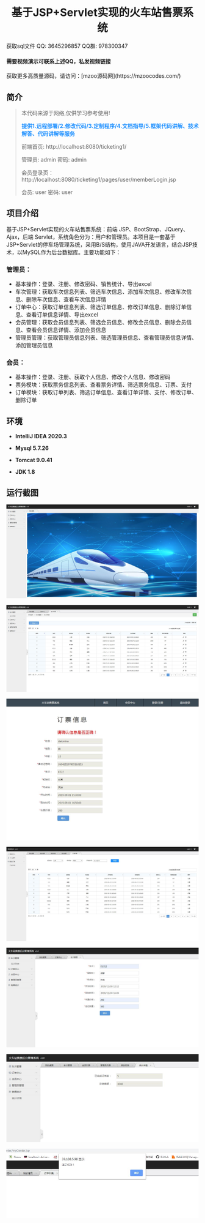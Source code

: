 <p><h1 align="center">基于JSP+Servlet实现的火车站售票系统</h1></p>

<p> 获取sql文件 QQ: 3645296857 QQ群: 978300347 </p>
<h4> 需要视频演示可联系上述QQ，私发视频链接 </h4>
<p> 获取更多高质量源码，请访问：[mzoo源码网](https://mzoocodes.com/)</p>

## 简介

> 本代码来源于网络,仅供学习参考使用!
>
> <b style="color: dodgerblue"> 提供1.远程部署/2.修改代码/3.定制程序/4.文档指导/5.框架代码讲解、技术解答、代码讲解等服务 </b>
>
> 前端首页: http://localhost:8080/ticketing1/
>
> 管理员: admin 密码: admin
> 
> 会员登录页：http://localhost:8080/ticketing1/pages/user/memberLogin.jsp
> 
> 会员: user 密码: user

## 项目介绍

基于JSP+Servlet实现的火车站售票系统：前端 JSP、BootStrap、JQuery、Ajax，后端 Servlet，系统角色分为：用户和管理员。本项目是一套基于JSP+Servlet的停车场管理系统，采用B/S结构，使用JAVA开发语言，结合JSP技术，以MySQL作为后台数据库。主要功能如下：

### 管理员：

- 基本操作：登录、注册、修改密码、销售统计、导出excel
- 车次管理：获取车次信息列表、筛选车次信息、添加车次信息、修改车次信息、删除车次信息、查看车次信息详情
- 订单中心：获取订单信息列表、筛选订单信息、修改订单信息、删除订单信息、查看订单信息详情、导出excel
- 会员管理：获取会员信息列表、筛选会员信息、修改会员信息、删除会员信息、查看会员信息详情、添加会员信息
- 管理员管理：获取管理员信息列表、筛选管理员信息、查看管理员信息详情、添加管理员信息

### 会员：

- 基本操作：登录、注册、获取个人信息、修改个人信息、修改密码
- 票务模块：获取票务信息列表、查看票务详情、筛选票务信息、订票、支付
- 订单模块：获取订单列表、筛选订单信息、查看订单详情、支付、修改订单、删除订单

## 环境

- <b>IntelliJ IDEA 2020.3</b>

- <b>Mysql 5.7.26</b>

- <b>Tomcat 9.0.41</b>

- <b>JDK 1.8</b>


## 运行截图

![](screenshot/1.jpg)

![](screenshot/2.jpg)

![](screenshot/3.jpg)

![](screenshot/4.jpg)

![](screenshot/5.jpg)

![](screenshot/6.jpg)

![](screenshot/7.jpg)
